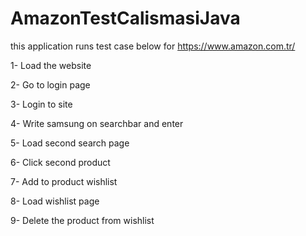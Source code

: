 # AmazonTestCalismasiJava
 this application runs test case below for https://www.amazon.com.tr/  
 
 1- Load the website  
 
 2- Go to login page  
 
 3- Login to site  
 
 4- Write samsung on searchbar and enter  
 
 5- Load second search page  
 
 6- Click second product  
 
 7- Add to product wishlist  
 
 8- Load wishlist page  
 
 9- Delete the product from wishlist
